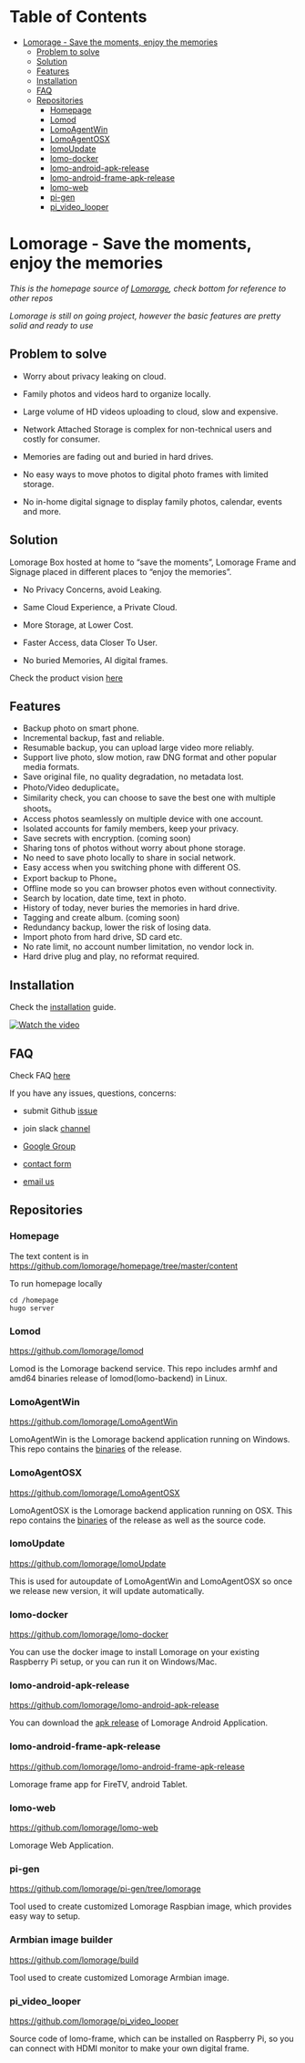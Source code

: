Table of Contents
=================

   * [Lomorage - Save the moments, enjoy the memories](#lomorage---save-the-moments-enjoy-the-memories)
      * [Problem to solve](#problem-to-solve)
      * [Solution](#solution)
      * [Features](#features)
      * [Installation](#installation)
      * [FAQ](#faq)
      * [Repositories](#repositories)
         * [Homepage](#homepage)
         * [Lomod](#lomod)
         * [LomoAgentWin](#lomoagentwin)
         * [LomoAgentOSX](#lomoagentosx)
         * [lomoUpdate](#lomoupdate)
         * [lomo-docker](#lomo-docker)
         * [lomo-android-apk-release](#lomo-android-apk-release)
         * [lomo-android-frame-apk-release](#lomo-android-frame-apk-release)
         * [lomo-web](#lomo-web)
         * [pi-gen](#pi-gen)
         * [pi_video_looper](#pi_video_looper)

# Lomorage - Save the moments, enjoy the memories

*This is the homepage source of [Lomorage](https://lomorage.com), check bottom for reference to other repos*

*Lomorage is still on going project, however the basic features are pretty solid and ready to use*

## Problem to solve

- Worry about privacy leaking on cloud.

- Family photos and videos hard to organize locally.

- Large volume of HD videos uploading to cloud, slow and expensive.

- Network Attached Storage is complex for non-technical users and costly for consumer.

- Memories are fading out and buried in hard drives.

- No easy ways to move photos to digital photo frames with limited storage.

- No in-home digital signage to display family photos, calendar, events and more.

## Solution

Lomorage Box hosted at home to “save the moments”, Lomorage Frame and Signage placed in different places to “enjoy the memories”.

- No Privacy Concerns, avoid Leaking.

- Same Cloud Experience, a Private Cloud.

- More Storage, at Lower Cost.

- Faster Access, data Closer To User.

- No buried Memories, AI digital frames.

Check the product vision [here](https://lomorage.com/lomorage.pdf)

## Features

- Backup photo on smart phone.
- Incremental backup, fast and reliable.
- Resumable backup, you can upload large video more reliably.
- Support live photo, slow motion, raw DNG format and other popular media formats.
- Save original file, no quality degradation, no metadata lost.
- Photo/Video deduplicate。
- Similarity check, you can choose to save the best one with multiple shoots。
- Access photos seamlessly on multiple device with one account.
- Isolated accounts for family members, keep your privacy.
- Save secrets with encryption. (coming soon)
- Sharing tons of photos without worry about phone storage.
- No need to save photo locally to share in social network.
- Easy access when you switching phone with different OS.
- Export backup to Phone。
- Offline mode so you can browser photos even without connectivity.
- Search by location, date time, text in photo.
- History of today, never buries the memories in hard drive.
- Tagging and create album. (coming soon)
- Redundancy backup, lower the risk of losing data.
- Import photo from hard drive, SD card etc.
- No rate limit, no account number limitation, no vendor lock in.
- Hard drive plug and play, no reformat required.

## Installation

Check the [installation](https://lomorage.com/installation/) guide.

[![Watch the video](https://img.youtube.com/vi/VcSPcR6MB-4/hqdefault.jpg)](https://youtu.be/VcSPcR6MB-4)

## FAQ

Check FAQ [here](https://lomorage.com/faq/)

If you have any issues, questions, concerns:

- submit Github [issue](https://github.com/lomorage/homepage/issues/new)

- join slack [channel](https://app.slack.com/client/THK8CPS4X/CHK8CQ4H5)

- [Google Group](https://groups.google.com/u/0/g/lomorage)

- [contact form](https://lomorage.com/contact/)

- [email us](mailto:support@lomorage.com)

## Repositories

### Homepage

The text content is in https://github.com/lomorage/homepage/tree/master/content

To run homepage locally
~~~ 
cd /homepage
hugo server
~~~

### Lomod

https://github.com/lomorage/lomod

Lomod is the Lomorage backend service. This repo includes armhf and amd64 binaries release of lomod(lomo-backend) in Linux.

### LomoAgentWin

https://github.com/lomorage/LomoAgentWin

LomoAgentWin is the Lomorage backend application running on Windows. This repo contains the [binaries](https://github.com/lomorage/LomoAgentWin/releases) of the release.

### LomoAgentOSX

https://github.com/lomorage/LomoAgentOSX

LomoAgentOSX is the Lomorage backend application running on OSX. This repo contains the [binaries](https://github.com/lomorage/LomoAgentOSX/releases) of the release as well as the source code.

### lomoUpdate

https://github.com/lomorage/lomoUpdate

This is used for autoupdate of LomoAgentWin and LomoAgentOSX so once we release new version, it will update automatically.

### lomo-docker

https://github.com/lomorage/lomo-docker

You can use the docker image to install Lomorage on your existing Raspberry Pi setup, or you can run it on Windows/Mac.

### lomo-android-apk-release

https://github.com/lomorage/lomo-android-apk-release

You can download the [apk release](https://github.com/lomorage/lomo-android-apk-release) of Lomorage Android Application.

### lomo-android-frame-apk-release

https://github.com/lomorage/lomo-android-frame-apk-release

Lomorage frame app for FireTV, android Tablet.

### lomo-web

https://github.com/lomorage/lomo-web

Lomorage Web Application.

### pi-gen

https://github.com/lomorage/pi-gen/tree/lomorage

Tool used to create customized Lomorage Raspbian image, which provides easy way to setup.

### Armbian image builder

https://github.com/lomorage/build

Tool used to create customized Lomorage Armbian image.

### pi_video_looper

https://github.com/lomorage/pi_video_looper

Source code of lomo-frame, which can be installed on Raspberry Pi, so you can connect with HDMI monitor to make your own digital frame.
